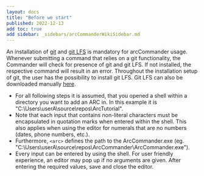 ```yaml
---
layout: docs
title: "Before we start"
published: 2022-12-13
add toc: true
add sidebar: _sidebars/arcCommanderWikiSidebar.md
---
```


An installation of [git](https://git-scm.com/downloads) and [git LFS](https://git-lfs.github.com/) is mandatory for arcCommander usage. Whenever submitting a command that relies on a git functionality, the Commander will check for presence of git and git LFS. If not installed, the respective command will result in an error. Throughout the installation setup of git, the user has the possibility to install git LFS. Git LFS can also be downloaded manually [here](https://git-lfs.github.com/).

- For all following steps it is assumed, that you opened a shell within a directory you want to add an ARC in. In this example it is "C:\Users\userA\source\repos\ArcTutorial".
- Note that each input that contains non-literal characters must be encapsulated in quotation marks when entered within the shell. This also applies when using the editor for numerals that are no numbers (dates, phone numbers, etc.).
- Furthermore, `<arc>` defines the path to the ArcCommander.exe (eg. "C:\Users\userA\source\repos\ArcCommander\ArcCommander.exe").
- Every input can be entered by using the shell. For user friendly experience, an editor may pop up if no arguments are given. After entering the required values, save and close the editor.
